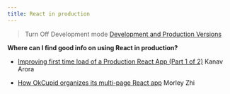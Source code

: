 ```yaml
---
title: React in production
---
```


> Turn Off Development mode [Development and Production Versions](https://facebook.github.io/react/docs/installation.html#development-and-production-versions)

**Where can I find good info on using React in production?**

* [Improving first time load of a Production React App (Part 1 of 2)](https://hackernoon.com/improving-first-time-load-of-a-production-react-app-part-1-of-2-e7494a7c7ab0#.2yvoqi46t) Kanav Arora

* [How OkCupid organizes its multi-page React app](https://tech.okcupid.com/how-okcupid-organizes-its-multi-page-react-app) Morley Zhi